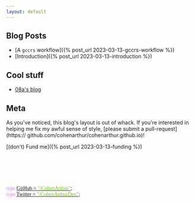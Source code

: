 ```yaml
---
layout: default
---
```


## Blog Posts

- [A `gccrs` workflow]({% post_url 2023-03-13-gccrs-workflow %})
- [Introduction]({% post_url 2023-03-13-introduction %})

## Cool stuff

- [08a's blog](https://08a.gitlab.io)

## Meta

As you've noticed, this blog's layout is out of whack. If you're interested in
helping me fix my awful sense of style, [please submit a pull-request](https://
github.com/cohenarthur/cohenarthur.github.io)!

[(don't) Fund me]({% post_url 2023-03-13-funding %})

<br>
<br>
<br>
<br>
<p style="font-family:'Source Code Pro'">
<span style="color:#d784f3">type</span> <a href="https://github.com/cohenarthur">GitHub = <span style="color:#69c908">"/CohenArthur"</span></a>;<br>
<span style="color:#d784f3">type</span> <a href="https://twitter.com/cohenarthurdev">Twitter = <span style="color:#69c908">"/CohenArthurDev"</span></a>;
</p>
